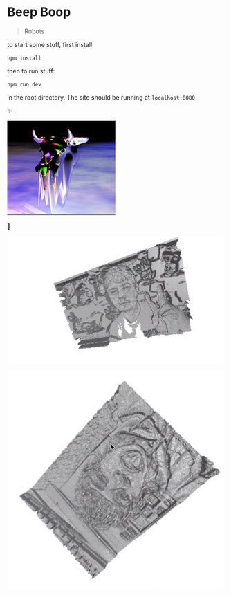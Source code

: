 # Beep Boop

> Robots

to start some stuff, first install:

```
npm install
```

then to run stuff:

```
npm run dev
```

in the root directory. The site should be running at `localhost:8080`

:sparkles:

![cow](models/textures/cow.png)

:eyes:

![sea](models/textures/bean.png)

![tee](models/textures/tee.png)

